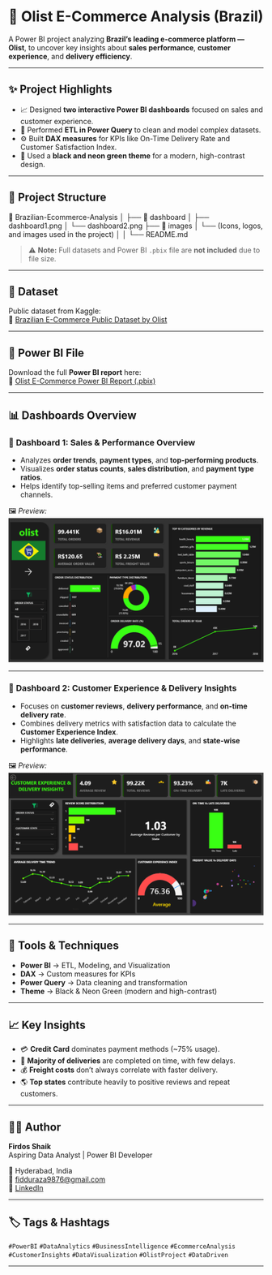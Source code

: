 # 🛒 Olist E-Commerce Analysis (Brazil)

A Power BI project analyzing **Brazil’s leading e-commerce platform — Olist**, to uncover key insights about **sales performance**, **customer experience**, and **delivery efficiency**.

---

## ✨ Project Highlights

- 📈 Designed **two interactive Power BI dashboards** focused on sales and customer experience.  
- 🧹 Performed **ETL in Power Query** to clean and model complex datasets.  
- ⚙️ Built **DAX measures** for KPIs like On-Time Delivery Rate and Customer Satisfaction Index.  
- 🎨 Used a **black and neon green theme** for a modern, high-contrast design.  

---

## 📁 Project Structure

📂 Brazilian-Ecommerce-Analysis
│
├── 📁 dashboard
│   ├── dashboard1.png
│   └── dashboard2.png
├── 📁 images
│   └── (Icons, logos, and images used in the project)
│ 
│
└── README.md


> ⚠️ **Note:** Full datasets and Power BI `.pbix` file are **not included** due to file size.  

---

## 📂 Dataset

Public dataset from Kaggle:  
🔗 [Brazilian E-Commerce Public Dataset by Olist](https://www.kaggle.com/datasets/olistbr/brazilian-ecommerce)

---

## 📄 Power BI File

Download the full **Power BI report** here:  
🔗 [Olist E-Commerce Power BI Report (.pbix)](https://drive.google.com/file/d/1gONGQP63V0iAsS7fbissXF2YNuoSLB-Y/view?usp=drive_link)

---

## 📊 Dashboards Overview

### 💼 **Dashboard 1: Sales & Performance Overview**
- Analyzes **order trends**, **payment types**, and **top-performing products**.  
- Visualizes **order status counts**, **sales distribution**, and **payment type ratios**.  
- Helps identify top-selling items and preferred customer payment channels.

🖼️ *Preview:*  
![Sales Dashboard](dashboard/dashboard1.png)

---

### 🚀 **Dashboard 2: Customer Experience & Delivery Insights**
- Focuses on **customer reviews**, **delivery performance**, and **on-time delivery rate**.  
- Combines delivery metrics with satisfaction data to calculate the **Customer Experience Index**.  
- Highlights **late deliveries**, **average delivery days**, and **state-wise performance**.

🖼️ *Preview:*  
![Customer Insights Dashboard](dashboard/dashboard2.png)

---

## 🧠 Tools & Techniques

- **Power BI** → ETL, Modeling, and Visualization  
- **DAX** → Custom measures for KPIs  
- **Power Query** → Data cleaning and transformation  
- **Theme** → Black & Neon Green (modern and high-contrast)

---

## 📈 Key Insights

- 💳 **Credit Card** dominates payment methods (~75% usage).  
- 🚚 **Majority of deliveries** are completed on time, with few delays.  
- 💰 **Freight costs** don’t always correlate with faster delivery.  
- 🌎 **Top states** contribute heavily to positive reviews and repeat customers.

---

## 👨‍💻 Author

**Firdos Shaik**  
Aspiring Data Analyst | Power BI Developer  

📍 Hyderabad, India  
📧 fidduraza9876@gmail.com  
🔗 [LinkedIn](https://www.linkedin.com/in/firdos-shaik-551b4222b/)

---

## 🏷️ Tags & Hashtags

`#PowerBI` `#DataAnalytics` `#BusinessIntelligence` `#EcommerceAnalysis`  
`#CustomerInsights` `#DataVisualization` `#OlistProject` `#DataDriven`

---


